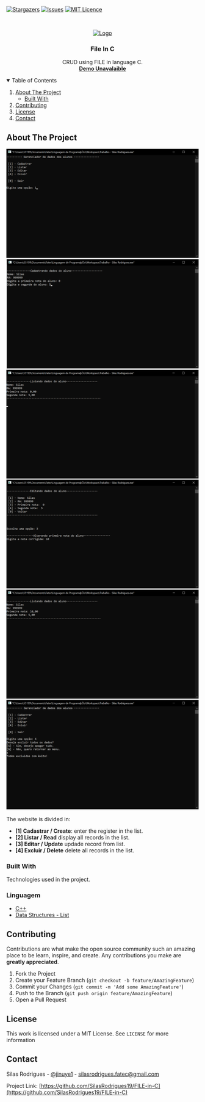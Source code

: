 [![Stargazers][stars-shield]][stars-url]
[![Issues][issues-shield]][issues-url]
[![MIT Licence][license-shield]][license-url]


<!-- PROJECT LOGO -->
<br />
<p align="center">
  <a href="#">
    <img src="https://glisteneducation.com/wp-content/uploads/2020/06/042a032ef07597e1e3e35c037d972142.png" alt="Logo" width="80" height="80">
  </a>

  <h3 align="center">File In C</h3>

  <p align="center">
    CRUD using FILE in language C.
    <br />
    <a href="#"><strong>Demo Unavalaible</strong></a>
    <br />
  </p>
</p>



<!-- TABLE OF CONTENTS -->
<details open="open">
  <summary>Table of Contents</summary>
  <ol>
    <li>
      <a href="#about-the-project">About The Project</a>
      <ul>
        <li><a href="#built-with">Built With</a></li>
      </ul>
    </li>
    <li><a href="#contributing">Contributing</a></li>
    <li><a href="#license">License</a></li>
    <li><a href="#contact">Contact</a></li>
  </ol>
</details>



<!-- ABOUT THE PROJECT -->
## About The Project

[![About View][About View]](https://github.com/SilasRodrigues19/FILE-in-C)
[![About View2][About View2]](https://github.com/SilasRodrigues19/FILE-in-C)
[![About View3][About View3]](https://github.com/SilasRodrigues19/FILE-in-C)
[![About View4][About View4]](https://github.com/SilasRodrigues19/FILE-in-C)
[![About View5][About View5]](https://github.com/SilasRodrigues19/FILE-in-C)
[![About View5][About View6]](https://github.com/SilasRodrigues19/FILE-in-C)




The website is divided in:
* **[1] Cadastrar / Create**: enter the register in the list.
* **[2] Listar / Read** display all records in the list.
* **[3] Editar / Update** updade record from list.
* **[4] Excluir / Delete** delete all records in the list.

### Built With

Technologies used in the project.

### Linguagem
* [C++](https://en.wikipedia.org/wiki/C%2B%2B)
* [Data Structures - List](https://en.wikipedia.org/wiki/List_of_data_structures)


<!-- CONTRIBUTING -->
## Contributing

Contributions are what make the open source community such an amazing place to be learn, inspire, and create. Any contributions you make are **greatly appreciated**.

1. Fork the Project
2. Create your Feature Branch (`git checkout -b feature/AmazingFeature`)
3. Commit your Changes (`git commit -m 'Add some AmazingFeature'`)
4. Push to the Branch (`git push origin feature/AmazingFeature`)
5. Open a Pull Request


<!-- LICENSE -->
## License

This work is licensed under a MIT License. See `LICENSE` for more information


<!-- CONTACT -->
## Contact

Silas Rodrigues - [@jinuye1](https://twitter.com/jinuye1) - silasrodrigues.fatec@gmail.com

Project Link: [https://github.com/SilasRodrigues19/FILE-in-C](https://github.com/SilasRodrigues19/FILE-in-C)

   
   <!-- MARKDOWN LINKS & IMAGES -->
<!-- https://www.markdownguide.org/basic-syntax/#reference-style-links -->
[contributors-shield]: https://img.shields.io/github/contributors/SilasRodrigues19/FILE-in-C.svg?style=for-the-badge
[contributors-url]: https://github.com/SilasRodrigues19/FILE-in-C/graphs/contributors
[forks-shield]: https://img.shields.io/github/forks/SilasRodrigues19/FILE-in-C.svg?style=for-the-badge
[forks-url]: https://github.com/SilasRodrigues19/FILE-in-C/network/members
[stars-shield]: https://img.shields.io/github/stars/SilasRodrigues19/FILE-in-C.svg?style=for-the-badge
[stars-url]: https://github.com/SilasRodrigues19/FILE-in-C/stargazers
[issues-shield]: https://img.shields.io/github/issues/SilasRodrigues19/FILE-in-C.svg?style=for-the-badge
[issues-url]: https://github.com/SilasRodrigues19/FILE-in-C/issues
[license-shield]: https://img.shields.io/github/license/SilasRodrigues19/FILE-in-C.svg?style=for-the-badge
[license-url]: https://github.com/SilasRodrigues19/FILE-in-C/blob/master/LICENSE
[About View]: https://github.com/SilasRodrigues19/FILE-in-C/blob/master/img/file.png
[About View2]: https://github.com/SilasRodrigues19/FILE-in-C/blob/master/img/file2.png
[About View3]: https://github.com/SilasRodrigues19/FILE-in-C/blob/master/img/file3.png
[About View4]: https://github.com/SilasRodrigues19/FILE-in-C/blob/master/img/file4.png
[About View5]: https://github.com/SilasRodrigues19/FILE-in-C/blob/master/img/file5.png
[About View6]: https://github.com/SilasRodrigues19/FILE-in-C/blob/master/img/file6.png

